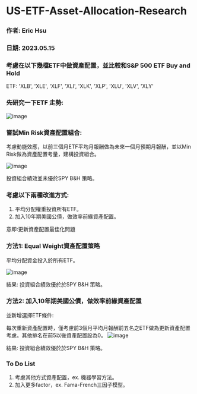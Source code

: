 # US-ETF-Asset-Allocation-Research

### 作者: Eric Hsu
### 日期: 2023.05.15

### 考慮在以下幾檔ETF中做資產配置，並比較和S&P 500 ETF Buy and Hold
ETF: 'XLB', 'XLE', 'XLF', 'XLI', 'XLK', 'XLP', 'XLU', 'XLV', 'XLY'

### 先研究一下ETF 走勢:

![image](https://github.com/EricHsu10/US-ETF-Asset-Allocation-Research/assets/111495932/965a75dc-6698-45b1-bee2-6eb13f3de5ac)

### 嘗試Min Risk資產配置組合:
考慮動能效應，以前三個月ETF平均月報酬做為未來一個月預期月報酬，並以Min Risk做為資產配置考量，建構投資組合。

![image](https://github.com/EricHsu10/US-ETF-Asset-Allocation-Research/assets/111495932/baba8756-c752-4da0-b1fb-2d0af798edb8)

投資組合績效並未優於SPY B&H 策略。

### 考慮以下兩種改進方式:
1. 平均分配權重投資所有ETF。
2. 加入10年期美國公債，做效率前緣資產配置。

意即:更新資產配置最佳化問題

### 方法1: Equal Weight資產配置策略
平均分配資金投入於所有ETF。

![image](https://github.com/EricHsu10/US-ETF-Asset-Allocation-Research/assets/111495932/ffa4ee69-9603-4ac7-95af-13962a9cfb93)

結果: 投資組合績效優於於SPY B&H 策略。

### 方法2: 加入10年期美國公債，做效率前緣資產配置
並新增選擇ETF條件:

每次重新資產配置時，僅考慮前3個月平均月報酬前五名之ETF做為更新資產配置考慮。其他排名在前5以後資產配置設為0。
![image](https://github.com/EricHsu10/US-ETF-Asset-Allocation-Research/assets/111495932/a3e71dcd-0fc3-497e-8aed-d6a2332a6895)

結果: 投資組合績效優於於SPY B&H 策略。

### To Do List
1. 考慮其他方式資產配置，ex. 機器學習方法。
2. 加入更多factor，ex. Fama-French三因子模型。

